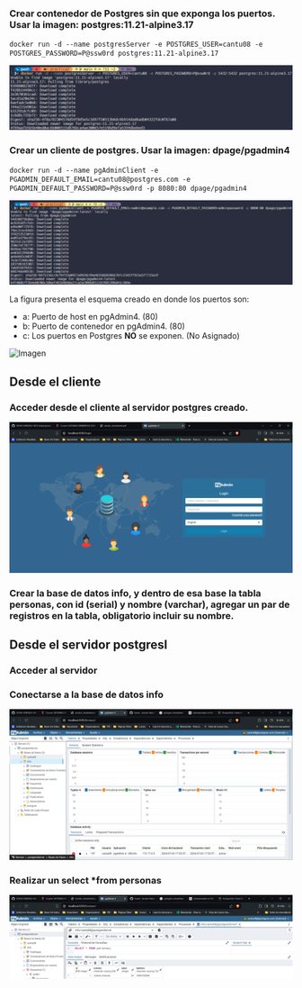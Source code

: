 ### Crear contenedor de Postgres sin que exponga los puertos. Usar la imagen: postgres:11.21-alpine3.17
```
docker run -d --name postgresServer -e POSTGRES_USER=cantu08 -e POSTGRES_PASSWORD=P@ssw0rd postgres:11.21-alpine3.17
```
![screen](imagenes/crearContenedorPostgresServer.png)

### Crear un cliente de postgres. Usar la imagen: dpage/pgadmin4

```
docker run -d --name pgAdminClient -e PGADMIN_DEFAULT_EMAIL=cantu08@postgres.com -e PGADMIN_DEFAULT_PASSWORD=P@ssw0rd -p 8080:80 dpage/pgadmin4
```
![screen](imagenes/crearContenedorPgadminClient.png)

La figura presenta el esquema creado en donde los puertos son:
- a: Puerto de host en pgAdmin4. (80)
- b: Puerto de contenedor en pgAdmin4. (80)
- c: Los puertos en Postgres **NO** se exponen. (No Asignado)

![Imagen](imagenes/esquema-ejercicio3.PNG)

## Desde el cliente
### Acceder desde el cliente al servidor postgres creado.
![screen](imagenes/loginPgAdmin.png)

### Crear la base de datos info, y dentro de esa base la tabla personas, con id (serial) y nombre (varchar), agregar un par de registros en la tabla, obligatorio incluir su nombre.

## Desde el servidor postgresl
### Acceder al servidor
### Conectarse a la base de datos info
![screen](imagenes/conexionABDInfo.png)
### Realizar un select *from personas
![screen](imagenes/consultarRegistros.png)